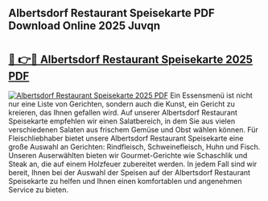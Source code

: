 ## Albertsdorf Restaurant Speisekarte PDF Download Online 2025 Juvqn

# <h2><a href="http://gc8rf7.nevu.top/?p=Albertsdorf+Restaurant+Speisekarte">🔗 👉🔴 Albertsdorf Restaurant Speisekarte 2025 PDF</a></h2>

[![Albertsdorf Restaurant Speisekarte 2025 PDF](https://i.imgur.com/dBaPXMq.png)](http://gc8rf7.nevu.top/?p=Albertsdorf+Restaurant+Speisekarte)
Ein Essensmenü ist nicht nur eine Liste von Gerichten, sondern auch die Kunst, ein Gericht zu kreieren, das Ihnen gefallen wird. Auf unserer Albertsdorf Restaurant Speisekarte empfehlen wir einen Salatbereich, in dem Sie aus vielen verschiedenen Salaten aus frischem Gemüse und Obst wählen können. Für Fleischliebhaber bietet unsere Albertsdorf Restaurant Speisekarte eine große Auswahl an Gerichten: Rindfleisch, Schweinefleisch, Huhn und Fisch. Unseren Auserwählten bieten wir Gourmet-Gerichte wie Schaschlik und Steak an, die auf einem Holzfeuer zubereitet werden. In jedem Fall sind wir bereit, Ihnen bei der Auswahl der Speisen auf der Albertsdorf Restaurant Speisekarte zu helfen und Ihnen einen komfortablen und angenehmen Service zu bieten.
